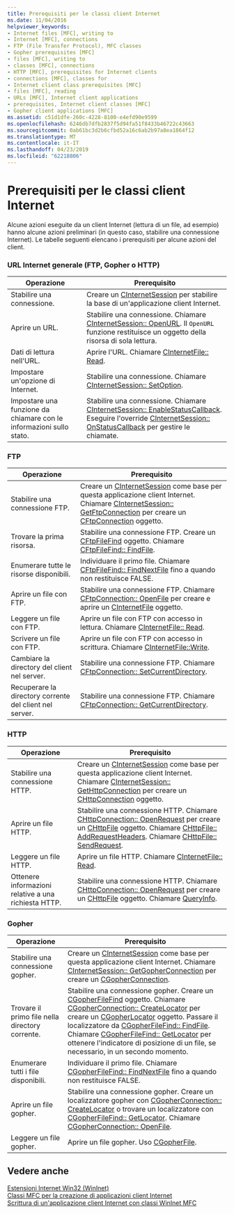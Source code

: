 ```yaml
---
title: Prerequisiti per le classi client Internet
ms.date: 11/04/2016
helpviewer_keywords:
- Internet files [MFC], writing to
- Internet [MFC], connections
- FTP (File Transfer Protocol), MFC classes
- Gopher prerequisites [MFC]
- files [MFC], writing to
- classes [MFC], connections
- HTTP [MFC], prerequisites for Internet clients
- connections [MFC], classes for
- Internet client class prerequisites [MFC]
- files [MFC], reading
- URLs [MFC], Internet client applications
- prerequisites, Internet client classes [MFC]
- Gopher client applications [MFC]
ms.assetid: c51d1dfe-260c-4228-8100-e4efd90e9599
ms.openlocfilehash: 6246db7dfb2837f5d94fa51f8433b46722c43663
ms.sourcegitcommit: 0ab61bc3d2b6cfbd52a16c6ab2b97a8ea1864f12
ms.translationtype: MT
ms.contentlocale: it-IT
ms.lasthandoff: 04/23/2019
ms.locfileid: "62218806"
---
```

# <a name="prerequisites-for-internet-client-classes"></a>Prerequisiti per le classi client Internet

Alcune azioni eseguite da un client Internet (lettura di un file, ad esempio) hanno alcune azioni preliminari (in questo caso, stabilire una connessione Internet). Le tabelle seguenti elencano i prerequisiti per alcune azioni del client.

### <a name="general-internet-url-ftp-gopher-or-http"></a>URL Internet generale (FTP, Gopher o HTTP)

|Operazione|Prerequisito|
|------------|------------------|
|Stabilire una connessione.|Creare un [CInternetSession](../mfc/reference/cinternetsession-class.md) per stabilire la base di un'applicazione client Internet.|
|Aprire un URL.|Stabilire una connessione. Chiamare [CInternetSession:: OpenURL](../mfc/reference/cinternetsession-class.md#openurl). Il `OpenURL` funzione restituisce un oggetto della risorsa di sola lettura.|
|Dati di lettura nell'URL.|Aprire l'URL. Chiamare [CInternetFile:: Read](../mfc/reference/cinternetfile-class.md#read).|
|Impostare un'opzione di Internet.|Stabilire una connessione. Chiamare [CInternetSession:: SetOption](../mfc/reference/cinternetsession-class.md#setoption).|
|Impostare una funzione da chiamare con le informazioni sullo stato.|Stabilire una connessione. Chiamare [CInternetSession:: EnableStatusCallback](../mfc/reference/cinternetsession-class.md#enablestatuscallback). Eseguire l'override [CInternetSession:: OnStatusCallback](../mfc/reference/cinternetsession-class.md#onstatuscallback) per gestire le chiamate.|

### <a name="ftp"></a>FTP

|Operazione|Prerequisito|
|------------|------------------|
|Stabilire una connessione FTP.|Creare un [CInternetSession](../mfc/reference/cinternetsession-class.md) come base per questa applicazione client Internet. Chiamare [CInternetSession:: GetFtpConnection](../mfc/reference/cinternetsession-class.md#getftpconnection) per creare un [CFtpConnection](../mfc/reference/cftpconnection-class.md) oggetto.|
|Trovare la prima risorsa.|Stabilire una connessione FTP. Creare un [CFtpFileFind](../mfc/reference/cftpfilefind-class.md) oggetto. Chiamare [CFtpFileFind:: FindFile](../mfc/reference/cftpfilefind-class.md#findfile).|
|Enumerare tutte le risorse disponibili.|Individuare il primo file. Chiamare [CFtpFileFind:: FindNextFile](../mfc/reference/cftpfilefind-class.md#findnextfile) fino a quando non restituisce FALSE.|
|Aprire un file con FTP.|Stabilire una connessione FTP. Chiamare [CFtpConnection:: OpenFile](../mfc/reference/cftpconnection-class.md#openfile) per creare e aprire un [CInternetFile](../mfc/reference/cinternetfile-class.md) oggetto.|
|Leggere un file con FTP.|Aprire un file con FTP con accesso in lettura. Chiamare [CInternetFile:: Read](../mfc/reference/cinternetfile-class.md#read).|
|Scrivere un file con FTP.|Aprire un file con FTP con accesso in scrittura. Chiamare [CInternetFile::Write](../mfc/reference/cinternetfile-class.md#write).|
|Cambiare la directory del client nel server.|Stabilire una connessione FTP. Chiamare [CFtpConnection:: SetCurrentDirectory](../mfc/reference/cftpconnection-class.md#setcurrentdirectory).|
|Recuperare la directory corrente del client nel server.|Stabilire una connessione FTP. Chiamare [CFtpConnection:: GetCurrentDirectory](../mfc/reference/cftpconnection-class.md#getcurrentdirectory).|

### <a name="http"></a>HTTP

|Operazione|Prerequisito|
|------------|------------------|
|Stabilire una connessione HTTP.|Creare un [CInternetSession](../mfc/reference/cinternetsession-class.md) come base per questa applicazione client Internet. Chiamare [CInternetSession:: GetHttpConnection](../mfc/reference/cinternetsession-class.md#gethttpconnection) per creare un [CHttpConnection](../mfc/reference/chttpconnection-class.md) oggetto.|
|Aprire un file HTTP.|Stabilire una connessione HTTP. Chiamare [CHttpConnection:: OpenRequest](../mfc/reference/chttpconnection-class.md#openrequest) per creare un [CHttpFile](../mfc/reference/chttpfile-class.md) oggetto. Chiamare [CHttpFile:: AddRequestHeaders](../mfc/reference/chttpfile-class.md#addrequestheaders). Chiamare [CHttpFile:: SendRequest](../mfc/reference/chttpfile-class.md#sendrequest).|
|Leggere un file HTTP.|Aprire un file HTTP. Chiamare [CInternetFile:: Read](../mfc/reference/cinternetfile-class.md#read).|
|Ottenere informazioni relative a una richiesta HTTP.|Stabilire una connessione HTTP. Chiamare [CHttpConnection:: OpenRequest](../mfc/reference/chttpconnection-class.md#openrequest) per creare un [CHttpFile](../mfc/reference/chttpfile-class.md) oggetto. Chiamare [QueryInfo](../mfc/reference/chttpfile-class.md#queryinfo).|

### <a name="gopher"></a>Gopher

|Operazione|Prerequisito|
|------------|------------------|
|Stabilire una connessione gopher.|Creare un [CInternetSession](../mfc/reference/cinternetsession-class.md) come base per questa applicazione client Internet. Chiamare [CInternetSession:: GetGopherConnection](../mfc/reference/cinternetsession-class.md#getgopherconnection) per creare un [CGopherConnection](../mfc/reference/cgopherconnection-class.md).|
|Trovare il primo file nella directory corrente.|Stabilire una connessione gopher. Creare un [CGopherFileFind](../mfc/reference/cgopherfilefind-class.md) oggetto. Chiamare [CGopherConnection:: CreateLocator](../mfc/reference/cgopherconnection-class.md#createlocator) per creare un [CGopherLocator](../mfc/reference/cgopherlocator-class.md) oggetto. Passare il localizzatore da [CGopherFileFind:: FindFile](../mfc/reference/cgopherfilefind-class.md#findfile). Chiamare [CGopherFileFind:: GetLocator](../mfc/reference/cgopherfilefind-class.md#getlocator) per ottenere l'indicatore di posizione di un file, se necessario, in un secondo momento.|
|Enumerare tutti i file disponibili.|Individuare il primo file. Chiamare [CGopherFileFind:: FindNextFile](../mfc/reference/cgopherfilefind-class.md#findnextfile) fino a quando non restituisce FALSE.|
|Aprire un file gopher.|Stabilire una connessione gopher. Creare un localizzatore gopher con [CGopherConnection:: CreateLocator](../mfc/reference/cgopherconnection-class.md#createlocator) o trovare un localizzatore con [CGopherFileFind:: GetLocator](../mfc/reference/cgopherfilefind-class.md#getlocator). Chiamare [CGopherConnection:: OpenFile](../mfc/reference/cgopherconnection-class.md#openfile).|
|Leggere un file gopher.|Aprire un file gopher. Uso [CGopherFile](../mfc/reference/cgopherfile-class.md).|

## <a name="see-also"></a>Vedere anche

[Estensioni Internet Win32 (WinInet)](../mfc/win32-internet-extensions-wininet.md)<br/>
[Classi MFC per la creazione di applicazioni client Internet](../mfc/mfc-classes-for-creating-internet-client-applications.md)<br/>
[Scrittura di un'applicazione client Internet con classi WinInet MFC](../mfc/writing-an-internet-client-application-using-mfc-wininet-classes.md)
